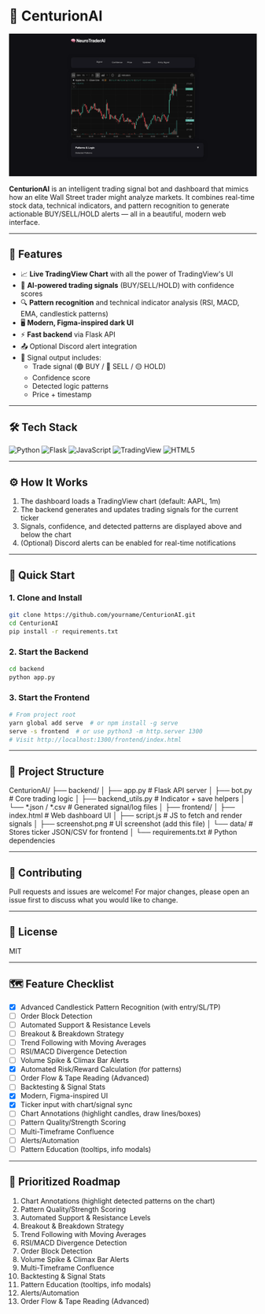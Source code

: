 # 🦾 CenturionAI

![UI Screenshot](frontend/screenshot.png)

**CenturionAI** is an intelligent trading signal bot and dashboard that mimics how an elite Wall Street trader might analyze markets. It combines real-time stock data, technical indicators, and pattern recognition to generate actionable BUY/SELL/HOLD alerts — all in a beautiful, modern web interface.

---

## 🚀 Features

- 📈 **Live TradingView Chart** with all the power of TradingView's UI
- 🧠 **AI-powered trading signals** (BUY/SELL/HOLD) with confidence scores
- 🔍 **Pattern recognition** and technical indicator analysis (RSI, MACD, EMA, candlestick patterns)
- 🖥️ **Modern, Figma-inspired dark UI**
- ⚡ **Fast backend** via Flask API
- 📤 Optional Discord alert integration
- 💾 Signal output includes:
  - Trade signal (🟢 BUY / 🔴 SELL / 🟡 HOLD)
  - Confidence score
  - Detected logic patterns
  - Price + timestamp

---

## 🛠️ Tech Stack

![Python](https://img.shields.io/badge/Python-3.10+-blue?logo=python)
![Flask](https://img.shields.io/badge/Flask-API-lightgrey?logo=flask)
![JavaScript](https://img.shields.io/badge/JavaScript-ES6+-yellow?logo=javascript)
![TradingView](https://img.shields.io/badge/TradingView-Widget-blueviolet?logo=tradingview)
![HTML5](https://img.shields.io/badge/HTML5-E34F26?logo=html5&logoColor=fff)

---

## ⚙️ How It Works

1. The dashboard loads a TradingView chart (default: AAPL, 1m)
2. The backend generates and updates trading signals for the current ticker
3. Signals, confidence, and detected patterns are displayed above and below the chart
4. (Optional) Discord alerts can be enabled for real-time notifications

---

## 🚦 Quick Start

### 1. Clone and Install
```bash
git clone https://github.com/yourname/CenturionAI.git
cd CenturionAI
pip install -r requirements.txt
```

### 2. Start the Backend
```bash
cd backend
python app.py
```

### 3. Start the Frontend
```bash
# From project root
yarn global add serve  # or npm install -g serve
serve -s frontend  # or use python3 -m http.server 1300
# Visit http://localhost:1300/frontend/index.html
```

---

## 📁 Project Structure

CenturionAI/
├── backend/
│   ├── app.py           # Flask API server
│   ├── bot.py           # Core trading logic
│   ├── backend_utils.py # Indicator + save helpers
│   └── *.json / *.csv   # Generated signal/log files
│
├── frontend/
│   ├── index.html       # Web dashboard UI
│   ├── script.js        # JS to fetch and render signals
│   ├── screenshot.png   # UI screenshot (add this file)
│   └── data/            # Stores ticker JSON/CSV for frontend
│
└── requirements.txt     # Python dependencies

---

## 🤝 Contributing
Pull requests and issues are welcome! For major changes, please open an issue first to discuss what you would like to change.

---

## 📄 License
MIT

---

## 🗺️ Feature Checklist

- [x] Advanced Candlestick Pattern Recognition (with entry/SL/TP)
- [ ] Order Block Detection
- [ ] Automated Support & Resistance Levels
- [ ] Breakout & Breakdown Strategy
- [ ] Trend Following with Moving Averages
- [ ] RSI/MACD Divergence Detection
- [ ] Volume Spike & Climax Bar Alerts
- [x] Automated Risk/Reward Calculation (for patterns)
- [ ] Order Flow & Tape Reading (Advanced)
- [ ] Backtesting & Signal Stats
- [x] Modern, Figma-inspired UI
- [x] Ticker input with chart/signal sync
- [ ] Chart Annotations (highlight candles, draw lines/boxes)
- [ ] Pattern Quality/Strength Scoring
- [ ] Multi-Timeframe Confluence
- [ ] Alerts/Automation
- [ ] Pattern Education (tooltips, info modals)

---

## 🚦 Prioritized Roadmap

1. Chart Annotations (highlight detected patterns on the chart)
2. Pattern Quality/Strength Scoring
3. Automated Support & Resistance Levels
4. Breakout & Breakdown Strategy
5. Trend Following with Moving Averages
6. RSI/MACD Divergence Detection
7. Order Block Detection
8. Volume Spike & Climax Bar Alerts
9. Multi-Timeframe Confluence
10. Backtesting & Signal Stats
11. Pattern Education (tooltips, info modals)
12. Alerts/Automation
13. Order Flow & Tape Reading (Advanced)

